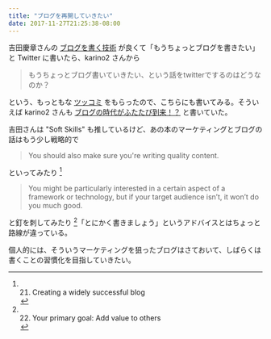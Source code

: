 ```yaml
---
title: "ブログを再開していきたい"
date: 2017-11-27T21:25:38-08:00
---
```


吉田慶章さんの [ブログを書く技術][YOSHIDA] が良くて「もうちょっとブログを書きたい」と Twitter に書いたら、karino2 さんから

> もうちょっとブログ書いていきたい、という話をtwitterでするのはどうなのか？

という、もっともな [ツッコミ][KARINO1] をもらったので、こちらにも書いてみる。そういえば karino2 さんも [ブログの時代がふたたび到来！？][KARINO2] と書いていた。

吉田さんは "Soft Skills" も推しているけど、あの本のマーケティングとブログの話はもう少し戦略的で

> You should also make sure you're writing quality content.

といってみたり [^SS1]

> You might be particularly interested in a certain aspect of a framework or technology, but if your target audience isn’t, it won’t do you much good.

と釘を刺してみたり [^SS2]「とにかく書きましょう」というアドバイスとはちょっと路線が違っている。

個人的には、そういうマーケティングを狙ったブログはさておいて、しばらくは書くことの習慣化を目指していきたい。

[YOSHIDA]: http://kakakakakku.hatenablog.com/entry/2017/11/27/202252
[KARINO1]: https://twitter.com/karino2012/status/935338557413003264
[KARINO2]: https://karino2.github.io/2017/09/13/23.html
[^SS1]: 21. Creating a widely successful blog
[^SS2]: 22. Your primary goal: Add value to others
